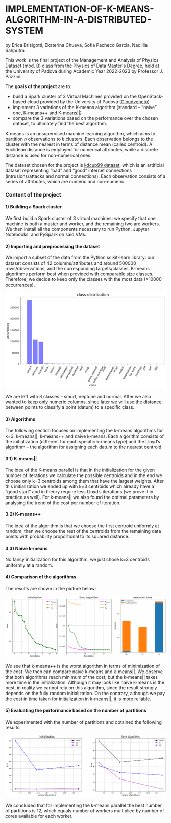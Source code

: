 # IMPLEMENTATION-OF-K-MEANS-ALGORITHM-IN-A-DISTRIBUTED-SYSTEM

by Erica Brisigotti, Ekaterina Chueva, Sofia Pacheco Garcia, Nadillia Sahputra

This work is the final project of the Management and Analysis of Physics Dataset (mod. B) class from the Physics of Data Master's Degree, held at
the University of Padova during Academic Year 2022-2023 by Professor J. Pazzini. 

The **goals of the project** are to:
- build a Spark cluster of 3 Virtual Machines provided on the OpenStack-based cloud provided by the University of Padova ([Cloudveneto](https://cloudveneto.it/))
- implement 3 variations of the K-means algorithm (standard – “naive” one, K-means++ and K-means||)
- compare the 3 variations based on the performance over the chosen dataset, to ultimately find the best algorithm. 

K-means is an unsupervised machine learning algorithm, which aims to partition $n$ observations to $k$ clusters.
Each observation belongs to the cluster with the nearest in terms of distance mean (called centroid). 
A Euclidean distance is employed for numerical attributes, while a discrete distance is used for non-numerical ones.

The dataset chosen for the project is [kdcup99 dataset](https://scikit-learn.org/stable/datasets/real_world.html#kddcup-99-dataset),
which is an artificial dataset representing “bad” and “good” internet connections (intrusions/attacks and normal connections). 
Each observation consists of a series of attributes, which are numeric and non-numeric.

### Content of the project

#### 1) Building a Spark cluster

We first build a Spark cluster of 3 virtual machines: we specify that one machine is both a master and worker, and the remaining two are workers.
We then install all the components necessary to run Python, Jupyter Notebooks, and PySpark on said VMs.

#### 2) Importing and preprocessing the dataset

We import a subset of the data from the Python scikit-learn library: our dataset consists of 42 columns/attributes and around 500000 rows/observations, 
and the corresponding targets/classes.
K-means algorithms perform best when provided with comparable size classes. Therefore, we decide to keep only the classes with the most data (>10000 occurrences). 

![alt text](https://github.com/EkaterinaChueva/IMPLEMENTATION-OF-K-MEANS-ALGORITHM-IN-A-DISTRIBUTED-SYSTEM/blob/main/class_distribution.png)

We are left with 3 classes – smurf, neptune and normal. After we also wanted to keep only numeric columns, since later we will use the distance between points to classify a point (datum) to a specific class.

#### 3) Algorithms

The following section focuses on implementing the k-means algorithms for k=3: k-means||, k-means++ and naive k-means.
Each algorithm consists of the initialization (different for each specific k-means type) and the Lloyd’s algorithm –
the algorithm for assigning each datum to the nearest centroid.

#### 3.1) K-means||

The idea of the K-means parallel is that in the initialization for the given number of iterations we calculate the possible centroids
and in the end we choose only k=3 centroids among them that have the largest weights.
After this initialization we ended up with k=3 centroids which already have a “good start” and in theory require less Lloyd’s iterations (we prove it in practice as well).
For k-means|| we also found the optimal parameters by analysing the trend of the cost per number of iteration.

#### 3.2) K-means++

The idea of the algorithm is that we choose the first centroid uniformly at random,
then we choose the rest of the centroids from the remaining data points with probability proportional to its squared distance.

#### 3.3) Naive k-means

No fancy initialization for this algorithm, we just chose k=3 centroids uniformly at a random.

#### 4) Comparison of the algorithms

The results are shown in the picture below:

![alt text](https://github.com/EkaterinaChueva/IMPLEMENTATION-OF-K-MEANS-ALGORITHM-IN-A-DISTRIBUTED-SYSTEM/blob/main/comparison.png)

We see that k-means++ is the worst algorithm in terms of minimization of the cost. We then can compare naive k-means and k-means||.
We observe that both algorithms reach minimum of the cost, but the k-means|| takes more time in the initialization.
Although it may look like naive k-means is the best, in reality we cannot rely on this algorithm,
since the result strongly depends on the fully random initialization.
On the contrary, although we pay the cost in time taken for initialization in k-means||, it is more reliable.

#### 5) Evaluating the performance based on the number of partitions


We experimented with the number of partitions and obtained the following results:

![alt text](https://github.com/EkaterinaChueva/IMPLEMENTATION-OF-K-MEANS-ALGORITHM-IN-A-DISTRIBUTED-SYSTEM/blob/main/partitions.png)

We concluded that for implementing the k-means parallel the best number of partitions is 12,
which equals number of workers multiplied by number of cores available for each worker.
